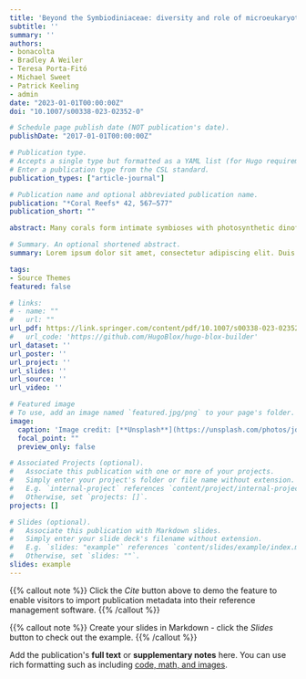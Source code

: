 ```yaml
---
title: 'Beyond the Symbiodiniaceae: diversity and role of microeukaryotic coral symbionts'
subtitle: ''
summary: ''
authors:
- bonacolta
- Bradley A Weiler
- Teresa Porta-Fitó
- Michael Sweet
- Patrick Keeling
- admin
date: "2023-01-01T00:00:00Z"
doi: "10.1007/s00338-023-02352-0"

# Schedule page publish date (NOT publication's date).
publishDate: "2017-01-01T00:00:00Z"

# Publication type.
# Accepts a single type but formatted as a YAML list (for Hugo requirements).
# Enter a publication type from the CSL standard.
publication_types: ["article-journal"]

# Publication name and optional abbreviated publication name.
publication: "*Coral Reefs* 42, 567–577"
publication_short: ""

abstract: Many corals form intimate symbioses with photosynthetic dinoflagellates in the family Symbiodiniaceae. These symbioses have been deeply studied, particularly in reef-forming corals. The complex microbial community that is associated with corals contains other members that have also been well characterized such as bacteria. However, our understanding of the coral holobiont and subsequently coral reef ecosystems is not complete if we do not take into consideration the microeukaryotes like protists and fungi. Microeukaryotes are currently the greatest enigma within the coral microbiome. Only a handful of them have been characterized, very few have been cultured and even less have genomes available. This is a reflection of a smaller community of scientists working on this particular group of organisms when compared with bacteria or Symbiodiniaceae, but also of the many technical challenges that we face when trying to study microeukaryotes. Recent advances in the use of metabarcoding are revealing the importance of microeukaryotes in corals in terms of abundance and presence, with notable examples being the green algae Ostreobium and the apicomplexans Corallicolidae. We believe that it is timely and necessary to present what we know so far about coral microeukaryotes before the expected flow of high-throughput metabarcoding studies exploring the microeukaryotic fraction of the coral microbiome.

# Summary. An optional shortened abstract.
summary: Lorem ipsum dolor sit amet, consectetur adipiscing elit. Duis posuere tellus ac convallis placerat. Proin tincidunt magna sed ex sollicitudin condimentum.

tags:
- Source Themes
featured: false

# links:
# - name: ""
#   url: ""
url_pdf: https://link.springer.com/content/pdf/10.1007/s00338-023-02352-0.pdf
#   url_code: 'https://github.com/HugoBlox/hugo-blox-builder'
url_dataset: ''
url_poster: ''
url_project: ''
url_slides: ''
url_source: ''
url_video: ''

# Featured image
# To use, add an image named `featured.jpg/png` to your page's folder. 
image:
  caption: 'Image credit: [**Unsplash**](https://unsplash.com/photos/jdD8gXaTZsc)'
  focal_point: ""
  preview_only: false

# Associated Projects (optional).
#   Associate this publication with one or more of your projects.
#   Simply enter your project's folder or file name without extension.
#   E.g. `internal-project` references `content/project/internal-project/index.md`.
#   Otherwise, set `projects: []`.
projects: []

# Slides (optional).
#   Associate this publication with Markdown slides.
#   Simply enter your slide deck's filename without extension.
#   E.g. `slides: "example"` references `content/slides/example/index.md`.
#   Otherwise, set `slides: ""`.
slides: example
---
```


{{% callout note %}}
Click the *Cite* button above to demo the feature to enable visitors to import publication metadata into their reference management software.
{{% /callout %}}

{{% callout note %}}
Create your slides in Markdown - click the *Slides* button to check out the example.
{{% /callout %}}

Add the publication's **full text** or **supplementary notes** here. You can use rich formatting such as including [code, math, and images](https://docs.hugoblox.com/content/writing-markdown-latex/).